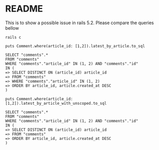 # README

This is to show a possible issue in rails 5.2.
Please compare the queries bellow

```
rails c
```
```
puts Comment.where(article_id: [1,2]).latest_by_article.to_sql
```
```
SELECT "comments".*
FROM "comments"
WHERE "comments"."article_id" IN (1, 2) AND "comments"."id"
IN (
=> SELECT DISTINCT ON (article_id) article_id
=> FROM "comments"
=> WHERE "comments"."article_id" IN (1, 2)
=> ORDER BY article_id, article.created_at DESC
)
```
```
puts Comment.where(article_id: [1,2]).latest_by_article_with_unscoped.to_sql
```
```
SELECT "comments".*
FROM "comments"
WHERE "comments"."article_id" IN (1, 2) AND "comments"."id"
IN (
=> SELECT DISTINCT ON (article_id) article_id
=> FROM "comments"
=> ORDER BY article_id, article.created_at DESC
)

```
